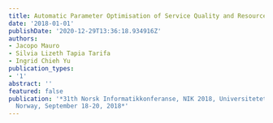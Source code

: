 ```yaml
---
title: Automatic Parameter Optimisation of Service Quality and Resource Usage
date: '2018-01-01'
publishDate: '2020-12-29T13:36:18.934916Z'
authors:
- Jacopo Mauro
- Silvia Lizeth Tapia Tarifa
- Ingrid Chieh Yu
publication_types:
- '1'
abstract: ''
featured: false
publication: '*31th Norsk Informatikkonferanse, NIK 2018, Universitetet i Oslo, Oslo,
  Norway, September 18-20, 2018*'
---
```


